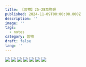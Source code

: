 ```yaml
---
title: 【普物】25-28章整理
published: 2024-11-09T00:00:00.000Z
description: ''
image: ''
tags:
  - notes
category: 普物
draft: false
lang: ''
---
```

![](/img/physics/WechatIMG205.jpg)
![](/img/physics/WechatIMG206.jpg)
![](/img/physics/WechatIMG207.jpg)
![](/img/physics/WechatIMG208.jpg)
![](/img/physics/WechatIMG209.jpg)
![](/img/physics/WechatIMG210.jpg)
![](/img/physics/WechatIMG211.jpg)

